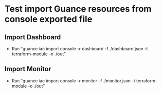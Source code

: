 # Test import Guance resources from console exported file

## Import Dashboard

* Run "guance iac import console -r dashboard -f ./dashboard.json -t terraform-module -o ./out"

## Import Monitor

* Run "guance iac import console -r monitor -f ./monitor.json -t terraform-module -o ./out"
